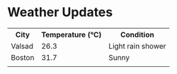 # Weather Updates

<!-- WEATHER-UPDATE-START -->
<table><tr><th>City</th><th>Temperature (°C)</th><th>Condition</th></tr><tr><td>Valsad</td><td>26.3</td><td>Light rain shower</td></tr><tr><td>Boston</td><td>31.7</td><td>Sunny</td></tr><tr><td></td><td></td><td></td></tr></table>
<!-- WEATHER-UPDATE-END -->
